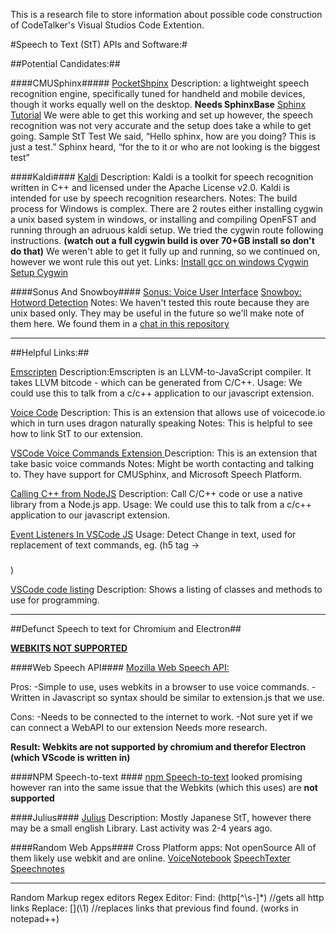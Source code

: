 This is a research file to store information about possible code construction of CodeTalker's Visual Studios Code Extention. 

#Speech to Text (StT) APIs and Software:#

##Potential Candidates:##

####CMUSphinx#####
[PocketShpinx](https://github.com/cmusphinx/pocketsphinx)
Description: a lightweight speech recognition engine, specifically tuned for handheld and mobile devices, though it works equally well on the desktop.
**Needs SphinxBase**
[Sphinx Tutorial](https://cmusphinx.github.io/wiki/tutorialpocketsphinx/)
We were able to get this working and set up however, the speech recognition was not very accurate and the setup does take a while to get going. 
Sample StT Test
We said, “Hello sphinx, how are you doing? This is just a test.” 
Sphinx heard, “for the to it or who are not looking is the biggest test”



####Kaldi####
[Kaldi](https://github.com/kaldi-asr/kaldi)
Description: Kaldi is a toolkit for speech recognition written in C++ and licensed under the Apache License v2.0. Kaldi is intended for use by speech recognition researchers.
Notes: The build process for Windows is complex. There are 2 routes either installing cygwin a unix based system in windows, or installing and compiling OpenFST and running through an adruous kaldi setup. 
We tried the cygwin route following instructions. **(watch out a full cygwin build is over 70+GB install so don't do that)**
We weren't able to get it fully up and running, so we continued on, however we wont rule this out yet. 
Links: [Install gcc on windows Cygwin](https://preshing.com/20141108/how-to-install-the-latest-gcc-on-windows/)   
[Setup Cygwin](http://www.ntu.edu.sg/home/ehchua/programming/howto/cygwin_howto.html)




####Sonus And Snowboy####
[Sonus: Voice User Interface](https://github.com/evancohen/sonus/)
[Snowboy: Hotword Detection](https://github.com/Kitt-AI/snowboy)
Notes: We haven't tested this route because they are unix based only. They may be useful in the future so we'll make note of them here.
We found them in a [chat in this repository](https://github.com/noffle/electron-speech/issues/9)



-----------------------------------------------------------------------------------------
##Helpful Links:##

[Emscripten](https://github.com/kripken/emscripten)
Description:Emscripten is an LLVM-to-JavaScript compiler. It takes LLVM bitcode - which can be generated from C/C++.
Usage: We could use this to talk from a c/c++ application to our javascript extension.


[Voice Code](https://github.com/VoiceCode/vscode-voicecode)
Description: This is an extension that allows use of voicecode.io which in turn uses dragon naturally speaking
Notes: This is helpful to see how to link StT to our extension.


[VSCode Voice Commands Extension ](https://github.com/lanly-dev/VSCode-VoiceCommands-Extension)
Description: This is an extension that take basic voice commands
Notes: Might be worth contacting and talking to. They have support for CMUSphinx, and Microsoft Speech Platform. 

[Calling C++ from NodeJS](https://medium.com/@tarkus/how-to-call-c-c-code-from-node-js-86a773033892)
Description: Call C/C++ code or use a native library from a Node.js app.
Usage: We could use this to talk from a c/c++ application to our javascript extension.

[Event Listeners In VSCode JS](https://code.visualstudio.com/docs/extensions/example-word-count#_subscribing-to-events)
Usage: Detect Change in text, used for replacement of text commands, eg. (h5 tag   ->   <h5></h5>)

[VSCode code listing](https://code.visualstudio.com/docs/extensionAPI/vscode-api)
Description: Shows a listing of classes and methods to use for programming. 

-----------------------------------------------------------------------------------------
##Defunct Speech to text for Chromium and Electron##

[**WEBKITS NOT SUPPORTED**](https://groups.google.com/a/chromium.org/forum/#!topic/chromium-html5/JJe6KD7-bb8)

####Web Speech API####
[Mozilla Web Speech API:](https://developer.mozilla.org/en-US/docs/Web/API/Web_Speech_API#Browser_compatibility)

Pros: 	-Simple to use, uses webkits in a browser to use voice commands. 
		-Written in Javascript so syntax should be similar to extension.js that we use.

Cons: 	-Needs to be connected to the internet to work. 
		-Not sure yet if we can connect a WebAPI to our extension Needs more research.
		
**Result: Webkits are not supported by chromium and therefor Electron (which VScode is written in)**

####NPM Speech-to-text ####
[npm Speech-to-text](https://www.npmjs.com/package/speech-to-text)
looked promising however ran into the same issue that the Webkits (which this uses) are **not supported**

####Julius####
[Julius](https://github.com/julius-speech/julius)
Description: Mostly Japanese StT, however there may be a small english Library. 
Last activity was 2-4 years ago. 

####Random Web Apps####
Cross Platform apps: Not openSource   All of them likely use webkit and are online. 
[VoiceNotebook](https://voicenotebook.com/)
[SpeechTexter](https://www.speechtexter.com/)
[Speechnotes](https://speechnotes.co/)


-----------------------------------------------------------------------------------------
Random Markup regex editors
Regex Editor:
Find: (http[^\s-]*) //gets all http links
Replace: []\(\1\)   //replaces links that previous find found. (works in notepad++)